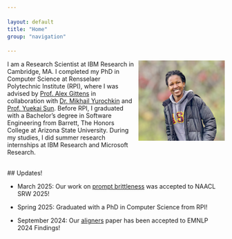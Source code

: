 ```yaml
---

layout: default
title: "Home"
group: "navigation"

---
```

<!-- <style>
img {
  border-radius: 50%;
}
</style> -->

<!-- <img style="float: right;" src="picture.png" height="250px" width="200px"> -->

<img style="float: right; padding: 0px 0px 10px 10px;" class="portrait" src="picture.png" width="200px">


I am a Research Scientist at IBM Research in Cambridge, MA. I completed my PhD in Computer Science at Rensselaer Polytechnic Institute (RPI), where I was advised by <a href="https://www.cs.rpi.edu/~gittea/">Prof. Alex Gittens</a> in collaboration with <a href="https://moonfolk.github.io">Dr. Mikhail Yurochkin</a> and <a href="https://yuekai.github.io">Prof. Yuekai Sun</a>. Before RPI, I graduated with a Bachelor’s degree in Software Engineering from Barrett, The Honors College at Arizona State University. During my studies, I did summer research internships at IBM Research and Microsoft Research.

<!-- My current research focuses on efficient techniques for alignment of foundation models. I am also interested in the out-of-distribution (OOD) generalization research and the applications of AI in solving real world problems. -->

<!-- Before joining RPI, I worked as a research intern at Microsoft Research in Redmond, Washington in Summer 2018, where I implemented a robust and scalable video processing engine that performed real-time image classification and labeling using a state-of-the-art deep neural network, and measured its performance. I received my BS in Software Engineering from Barrett, The Honors College at Arizona State University.
 -->
<!-- In summer 2020, I had the opportunity to intern at IBM Research in Yorktown Heights New York, where I used Machine Learning and Natural Language Processing techniques to determine how vulnerabilities will most likely be exploited and by who. -->
<!-- Outside of work and school, I like to hike, dance and listen to music. I also like to travel and to interact with people from different cultures!  -->

<!-- <b>Email:</b> lilianngweta@gmail.com  -->


<br>
## Updates! 

* March 2025: Our work on [prompt brittleness](https://aclanthology.org/2025.naacl-srw.51/) was accepted to NAACL SRW 2025! 

* Spring 2025: Graduated with a PhD in Computer Science from RPI!

* September 2024: Our [aligners](https://arxiv.org/pdf/2403.04224) paper has been accepted to EMNLP 2024 Findings!

<!-- * June 2024: A full-length preprint of our work [Aligners: Decoupling LLMs and Alignment](https://arxiv.org/abs/2403.04224) is now available! -->

<!-- * Summer 2024: Excited to intern with a team in the AI-powered Automation group at IBM Research led by [Dr. Yara Rizk](https://scholar.google.com/citations?user=llV-0hwAAAAJ&hl=en), mentored by [Dr. Jason Tsay](https://www.jsntsay.com/) and [Kiran Kate](https://www.linkedin.com/in/kiran-kate-8b98672/)! -->

<!-- * February 2024: Our work [Aligners: Decoupling LLMs and Alignment](https://openreview.net/forum?id=E6WukV41He&referrer=%5Bthe%20profile%20of%20Lilian%20Ngweta%5D(%2Fprofile%3Fid%3D~Lilian_Ngweta1)) got accepted as a tiny paper for an <span style="color:green">**oral presentation**</span> at ICLR 2024! -->

<!-- * Summer 2023: Excited to return to IBM Research as a Research Extern this summer, mentored by <a href="https://moonfolk.github.io">Dr. Mikhail Yurochkin</a> and <a href="https://yuekai.github.io">Dr. Yuekai Sun</a>! -->

<!-- * April 2023: Our paper [Simple Disentanglement of Style and Content in Visual Representations](https://arxiv.org/abs/2302.09795) got accepted at ICML 2023! -->

<!-- * Summer 2022: Very privileged to work under the mentorship of <a href="https://moonfolk.github.io">Dr. Mikhail Yurochkin</a> and <a href="https://yuekai.github.io">Dr. Yuekai Sun</a> this summer as an IBM Research Extern! -->

<!-- * August 2022: Started working with <a href="https://www.cs.rpi.edu/~gittea/">Professor Alex Gittens</a> as my PhD advisor! -->

<!-- * May 2022: Started working with <a href="https://www.cs.rpi.edu/~gittea/">Professor Alex Gittens</a> as my PhD co-advisor!

* May 2021: Started working with <a href="https://sites.ecse.rpi.edu/~qji/">Professor Qiang Ji</a> as my PhD advisor!

* May 2021: Returned to IBM Research as a Research Intern!

* June 2020: Joining IBM Research as a Research Intern!

* May 2020: Finished my Computer Science PhD qualifiers!

* May 2020: Receiced my Master's degree in Computer Science from RPI! -->

